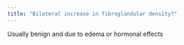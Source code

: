 ```yaml
---
title: "Bilateral increase in fibroglandular density?"
---
```

Usually benign and due to edema or hormonal effects

